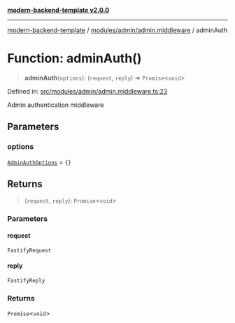 [**modern-backend-template v2.0.0**](../../../../README.md)

***

[modern-backend-template](../../../../modules.md) / [modules/admin/admin.middleware](../README.md) / adminAuth

# Function: adminAuth()

> **adminAuth**(`options`): (`request`, `reply`) => `Promise`\<`void`\>

Defined in: [src/modules/admin/admin.middleware.ts:23](https://github.com/maemreyo/saas-4cus-nodejs/blob/1a77de11cd6eaefe66c31c7f5de281673fc25ce5/src/modules/admin/admin.middleware.ts#L23)

Admin authentication middleware

## Parameters

### options

[`AdminAuthOptions`](../interfaces/AdminAuthOptions.md) = `{}`

## Returns

> (`request`, `reply`): `Promise`\<`void`\>

### Parameters

#### request

`FastifyRequest`

#### reply

`FastifyReply`

### Returns

`Promise`\<`void`\>
